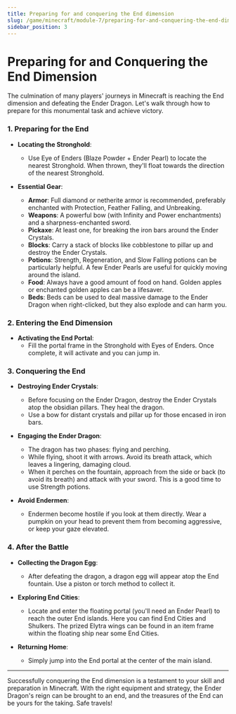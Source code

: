 ```yaml
---
title: Preparing for and conquering the End dimension
slug: /game/minecraft/module-7/preparing-for-and-conquering-the-end-dimension
sidebar_position: 3
---
```


# Preparing for and Conquering the End Dimension

The culmination of many players' journeys in Minecraft is reaching the End dimension and defeating the Ender Dragon. Let's walk through how to prepare for this monumental task and achieve victory.

### **1. Preparing for the End**

* **Locating the Stronghold**:
    * Use Eye of Enders (Blaze Powder + Ender Pearl) to locate the nearest Stronghold. When thrown, they'll float towards the direction of the nearest Stronghold.

* **Essential Gear**:
    * **Armor**: Full diamond or netherite armor is recommended, preferably enchanted with Protection, Feather Falling, and Unbreaking.
    * **Weapons**: A powerful bow (with Infinity and Power enchantments) and a sharpness-enchanted sword.
    * **Pickaxe**: At least one, for breaking the iron bars around the Ender Crystals.
    * **Blocks**: Carry a stack of blocks like cobblestone to pillar up and destroy the Ender Crystals.
    * **Potions**: Strength, Regeneration, and Slow Falling potions can be particularly helpful. A few Ender Pearls are useful for quickly moving around the island.
    * **Food**: Always have a good amount of food on hand. Golden apples or enchanted golden apples can be a lifesaver.
    * **Beds**: Beds can be used to deal massive damage to the Ender Dragon when right-clicked, but they also explode and can harm you.

### **2. Entering the End Dimension**

* **Activating the End Portal**:
    * Fill the portal frame in the Stronghold with Eyes of Enders. Once complete, it will activate and you can jump in.

### **3. Conquering the End**

* **Destroying Ender Crystals**:
    * Before focusing on the Ender Dragon, destroy the Ender Crystals atop the obsidian pillars. They heal the dragon.
    * Use a bow for distant crystals and pillar up for those encased in iron bars.

* **Engaging the Ender Dragon**:
    * The dragon has two phases: flying and perching.
    * While flying, shoot it with arrows. Avoid its breath attack, which leaves a lingering, damaging cloud.
    * When it perches on the fountain, approach from the side or back (to avoid its breath) and attack with your sword. This is a good time to use Strength potions.

* **Avoid Endermen**:
    * Endermen become hostile if you look at them directly. Wear a pumpkin on your head to prevent them from becoming aggressive, or keep your gaze elevated.

### **4. After the Battle**

* **Collecting the Dragon Egg**:
    * After defeating the dragon, a dragon egg will appear atop the End fountain. Use a piston or torch method to collect it.

* **Exploring End Cities**:
    * Locate and enter the floating portal (you'll need an Ender Pearl) to reach the outer End islands. Here you can find End Cities and Shulkers. The prized Elytra wings can be found in an item frame within the floating ship near some End Cities.

* **Returning Home**:
    * Simply jump into the End portal at the center of the main island.

---

Successfully conquering the End dimension is a testament to your skill and preparation in Minecraft. With the right equipment and strategy, the Ender Dragon's reign can be brought to an end, and the treasures of the End can be yours for the taking. Safe travels!